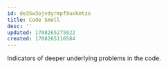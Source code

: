 ```yaml
---
id: de35w3ojvdyrmpf9uxkmtzo
title: Code Smell
desc: ''
updated: 1708265275922
created: 1708265116584
---
```



Indicators of deeper underlying problems in the code.
